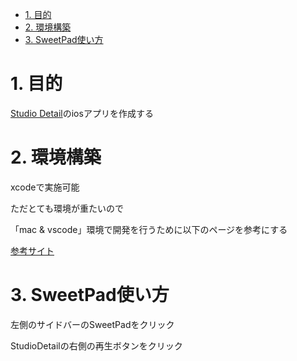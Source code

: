 - [1. 目的](#1-目的)
- [2. 環境構築](#2-環境構築)
- [3. SweetPad使い方](#3-sweetpad使い方)


# 1. 目的

[Studio Detail](https://studio-detail.info)のiosアプリを作成する

# 2. 環境構築

xcodeで実施可能

ただとても環境が重たいので

「mac & vscode」環境で開発を行うために以下のページを参考にする

[参考サイト](https://zenn.dev/aromarious/articles/sweetpad-extension-introduction)

# 3. SweetPad使い方

左側のサイドバーのSweetPadをクリック

StudioDetailの右側の再生ボタンをクリック
